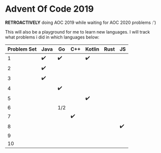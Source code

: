 # Advent Of Code 2019

**RETROACTIVELY** doing AOC 2019 while waiting for AOC 2020 problems :')

This will also be a playground for me to learn new languages. I will track what problems i did in which languages below:


| Problem Set | Java | Go | C++ | Kotlin | Rust | JS |
| -- | -- | -- | -- | -- | -- | -- |
| 1 | :heavy_check_mark: | :heavy_check_mark: |  | :heavy_check_mark: |  |  |
| 2 | :heavy_check_mark: |  |  |  |  |  |
| 3 | :heavy_check_mark: |  |  |  |  |  |
| 4 |  | :heavy_check_mark: |  |  |  |  |
| 5 |  |  |  | :heavy_check_mark: |  |  |
| 6 |  | 1/2 |  |  |  |  |
| 7 |  |  | :heavy_check_mark: |  |  |  |
| 8 |  |  |  |  |  | :heavy_check_mark: |
| 9 |  |  |  |  |  |  |
| 10 |  |  |  |  |  |  |
